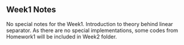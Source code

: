 ## Week1 Notes

No special notes for the Week1. Introduction to theory behind linear separator. As there are no special implementations, some codes from Homework1 will be included 
in Week2 folder.
